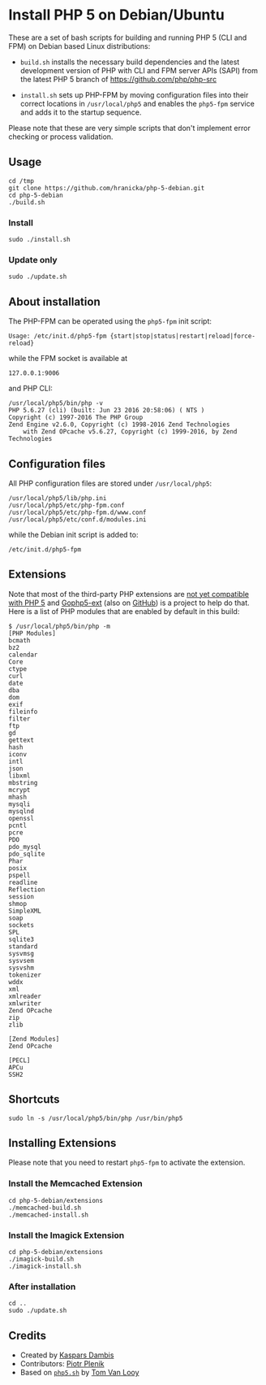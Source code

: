 # Install PHP 5 on Debian/Ubuntu

These are a set of bash scripts for building and running PHP 5 (CLI and FPM) on Debian based Linux distributions:

- `build.sh` installs the necessary build dependencies and the latest development version of PHP with CLI and FPM server APIs (SAPI) from the latest PHP 5 branch of https://github.com/php/php-src

- `install.sh` sets up PHP-FPM by moving configuration files into their correct locations in `/usr/local/php5` and enables the `php5-fpm` service and adds it to the startup sequence.

Please note that these are very simple scripts that don't implement error checking or process validation.


## Usage

	cd /tmp
	git clone https://github.com/hranicka/php-5-debian.git
	cd php-5-debian
	./build.sh

### Install

	sudo ./install.sh

### Update only

	sudo ./update.sh

## About installation

The PHP-FPM can be operated using the `php5-fpm` init script:

	Usage: /etc/init.d/php5-fpm {start|stop|status|restart|reload|force-reload}

while the FPM socket is available at

	127.0.0.1:9006

and PHP CLI:

	/usr/local/php5/bin/php -v
	PHP 5.6.27 (cli) (built: Jun 23 2016 20:58:06) ( NTS )
	Copyright (c) 1997-2016 The PHP Group
	Zend Engine v2.6.0, Copyright (c) 1998-2016 Zend Technologies
		with Zend OPcache v5.6.27, Copyright (c) 1999-2016, by Zend Technologies


## Configuration files

All PHP configuration files are stored under `/usr/local/php5`:

	/usr/local/php5/lib/php.ini
	/usr/local/php5/etc/php-fpm.conf
	/usr/local/php5/etc/php-fpm.d/www.conf
	/usr/local/php5/etc/conf.d/modules.ini

while the Debian init script is added to:

	/etc/init.d/php5-fpm


## Extensions

Note that most of the third-party PHP extensions are [not yet compatible with PHP 5](https://github.com/gophp5/gophp5-ext/wiki/extensions-catalog) and [Gophp5-ext](http://gophp5.org/) (also on [GitHub](https://github.com/gophp5/gophp5-ext)) is a project to help do that. Here is a list of PHP modules that are enabled by default in this build:

	$ /usr/local/php5/bin/php -m
	[PHP Modules]
	bcmath
	bz2
	calendar
	Core
	ctype
	curl
	date
	dba
	dom
	exif
	fileinfo
	filter
	ftp
	gd
	gettext
	hash
	iconv
	intl
	json
	libxml
	mbstring
	mcrypt
	mhash
	mysqli
	mysqlnd
	openssl
	pcntl
	pcre
	PDO
	pdo_mysql
	pdo_sqlite
	Phar
	posix
	pspell
	readline
	Reflection
	session
	shmop
	SimpleXML
	soap
	sockets
	SPL
	sqlite3
	standard
	sysvmsg
	sysvsem
	sysvshm
	tokenizer
	wddx
	xml
	xmlreader
	xmlwriter
	Zend OPcache
	zip
	zlib

	[Zend Modules]
	Zend OPcache
	
	[PECL]
	APCu
	SSH2


## Shortcuts

	sudo ln -s /usr/local/php5/bin/php /usr/bin/php5


## Installing Extensions

Please note that you need to restart `php5-fpm` to activate the extension.

### Install the Memcached Extension

	cd php-5-debian/extensions
	./memcached-build.sh
	./memcached-install.sh

### Install the Imagick Extension

	cd php-5-debian/extensions
	./imagick-build.sh
	./imagick-install.sh

### After installation

	cd ..
	sudo ./update.sh

## Credits

- Created by [Kaspars Dambis](http://kaspars.net)
- Contributors: [Piotr Plenik](https://github.com/jupeter)
- Based on [`php5.sh`](https://gist.github.com/tvlooy/953a7c0658e70b573ab4) by [Tom Van Looy](http://www.intracto.com/nl/blog/running-symfony2-on-php5)
